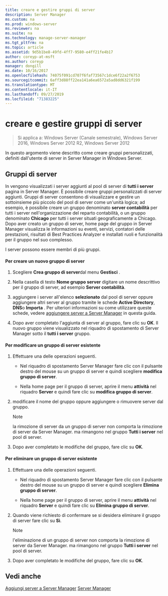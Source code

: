 ```yaml
---
title: creare e gestire gruppi di server
description: Server Manager
ms.custom: na
ms.prod: windows-server
ms.reviewer: na
ms.suite: na
ms.technology: manage-server-manager
ms.tgt_pltfrm: na
ms.topic: article
ms.assetid: 9d5b1be8-49fd-4ff7-9580-e4ff21fe4b17
author: coreyp-at-msft
ms.author: coreyp
manager: dongill
ms.date: 10/16/2017
ms.openlocfilehash: 74075f091cd707f6faf73567c1dce6f22a2f6753
ms.sourcegitcommit: 6aff3d88ff22ea141a6ea6572a5ad8dd6321f199
ms.translationtype: MT
ms.contentlocale: it-IT
ms.lasthandoff: 09/27/2019
ms.locfileid: "71383225"
---
```

# <a name="create-and-manage-server-groups"></a>creare e gestire gruppi di server

>Si applica a: Windows Server (Canale semestrale), Windows Server 2016, Windows Server 2012 R2, Windows Server 2012

In questo argomento viene descritto come creare gruppi personalizzati, definiti dall'utente di server in Server Manager in Windows Server.

## <a name="BKMK_groups"></a>Gruppi di server
In vengono visualizzati i server aggiunti al pool di server di **tutti i server** pagina in Server Manager. È possibile creare gruppi personalizzati di server aggiunti. Gruppi di server consentono di visualizzare e gestire un sottoinsieme più piccolo del pool di server come un'unità logica; ad esempio, è possibile creare un gruppo denominato **server contabilità** per tutti i server nell'organizzazione del reparto contabilità, o un gruppo denominato **Chicago** per tutti i server situati geograficamente a Chicago. Dopo aver creato un gruppo di server, home page del gruppo in Server Manager visualizza le informazioni su eventi, servizi, contatori delle prestazioni, risultati di Best Practices Analyzer e installati ruoli e funzionalità per il gruppo nel suo complesso.

I server possono essere membri di più gruppi.

#### <a name="to-create-a-new-server-group"></a>Per creare un nuovo gruppo di server

1.  Scegliere **Crea gruppo di server**dal menu **Gestisci** .

2.  Nella casella di testo **Nome gruppo server** digitare un nome descrittivo per il gruppo di server, ad esempio **Server contabilità**.

3.  aggiungere i server all'elenco **selezionato** dal pool di server oppure aggiungere altri server al gruppo tramite le schede **Active Directory**, **DNS**o **Importa** . Per ulteriori informazioni su come utilizzare queste schede, vedere [aggiungere server a Server Manager](add-servers-to-server-manager.md) in questa guida.

4.  Dopo aver completato l'aggiunta di server al gruppo, fare clic su **OK**. Il nuovo gruppo viene visualizzato nel riquadro di spostamento di Server Manager sotto il **tutti i server** gruppo.

#### <a name="to-edit-an-existing-server-group"></a>Per modificare un gruppo di server esistente

1.  Effettuare una delle operazioni seguenti.

    -   Nel riquadro di spostamento Server Manager fare clic con il pulsante destro del mouse su un gruppo di server e quindi scegliere **modifica gruppo di server**.

    -   Nella home page per il gruppo di server, aprire il menu **attività** nel riquadro **Server** e quindi fare clic su **modifica gruppo di server**.

2.  modificare il nome del gruppo oppure aggiungere o rimuovere server dal gruppo.

    > [!NOTE]
    > la rimozione di server da un gruppo di server non comporta la rimozione di server da Server Manager. ma rimangono nel gruppo **Tutti i server** nel pool di server.

3.  Dopo aver completato le modifiche del gruppo, fare clic su **OK**.

#### <a name="to-delete-an-existing-server-group"></a>Per eliminare un gruppo di server esistente

1.  Effettuare una delle operazioni seguenti.

    -   Nel riquadro di spostamento Server Manager fare clic con il pulsante destro del mouse su un gruppo di server e quindi scegliere **Elimina gruppo di server**.

    -   Nella home page per il gruppo di server, aprire il menu **attività** nel riquadro **Server** e quindi fare clic su **Elimina gruppo di server**.

2.  Quando viene richiesto di confermare se si desidera eliminare il gruppo di server fare clic su **Sì**.

    > [!NOTE]
    > l'eliminazione di un gruppo di server non comporta la rimozione di server da Server Manager. ma rimangono nel gruppo **Tutti i server** nel pool di server.

3.  Dopo aver completato le modifiche del gruppo, fare clic su **OK**.

## <a name="see-also"></a>Vedi anche
[Aggiungi server a Server Manager](add-servers-to-server-manager.md)
[Server Manager](server-manager.md)



